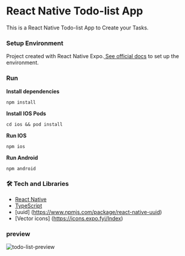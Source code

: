# React Native Todo-list App

This is a React Native Todo-list App to Create your Tasks. 

### Setup Environment

Project created with React Native Expo.[ See official docs](https://expo.dev/) to set up the environment.


### Run

**Install dependencies**

```
npm install
```

**Install IOS Pods**

```
cd ios && pod install
```

**Run IOS**

```
npm ios
```

**Run Android**

```
npm android
```


### 🛠 Tech and Libraries

- [React Native](https://reactnative.dev/)
- [TypeScript](https://www.typescriptlang.org/)
- [uuid] (https://www.npmjs.com/package/react-native-uuid)
- [Vector icons] (https://icons.expo.fyi/Index)

 ### preview 
 ![todo-list-preview](https://github.com/Eric-Formiga/todo-list-challenge/assets/110574068/6acc81e2-6693-4664-af88-2445acb5daa6)
